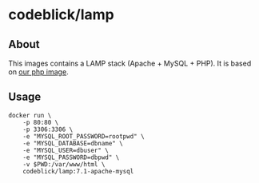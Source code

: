 # codeblick/lamp

## About

This images contains a LAMP stack (Apache + MySQL + PHP). It is based on [our php image](https://hub.docker.com/r/codeblick/php/).

## Usage

```shell
docker run \
	-p 80:80 \
	-p 3306:3306 \
	-e "MYSQL_ROOT_PASSWORD=rootpwd" \
	-e "MYSQL_DATABASE=dbname" \
	-e "MYSQL_USER=dbuser" \
	-e "MYSQL_PASSWORD=dbpwd" \
	-v $PWD:/var/www/html \
	codeblick/lamp:7.1-apache-mysql
```

